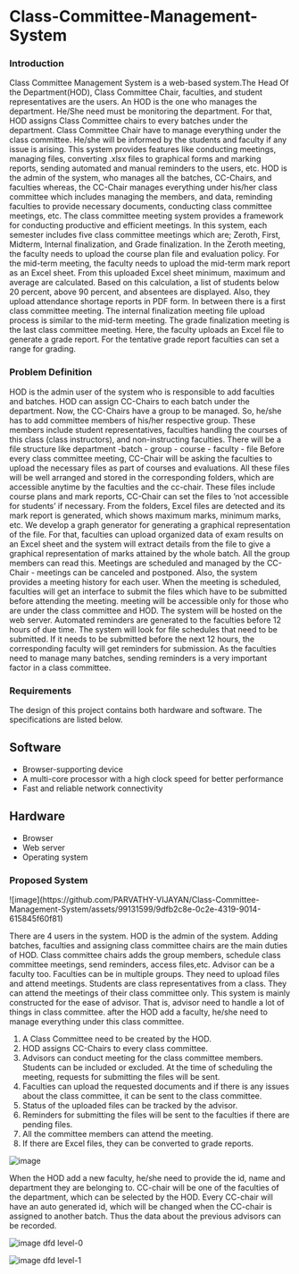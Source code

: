 # Class-Committee-Management-System
<h3>Introduction</h3>
<p>
  Class Committee Management System is a web-based system.The Head Of the Department(HOD), Class Committee Chair, faculties, and student representatives are the users. An HOD is the one who manages the department. He/She need must be monitoring the department. For that, HOD assigns Class Committee chairs to every batches under the department. Class Committee Chair have to manage everything under the class committee. He/she will be informed by the students and faculty if any issue is arising. This system provides features like conducting meetings, managing files, converting .xlsx files to graphical forms and marking reports, sending automated and manual reminders to the users, etc. HOD is the admin of the system, who manages all the batches, CC-Chairs, and faculties whereas, the CC-Chair manages everything under his/her class committee which includes managing the members, and data, reminding faculties to provide necessary documents, conducting class committee meetings, etc. The class committee meeting system provides a framework for conducting productive and efficient meetings. In this system, each semester includes five class committee meetings which are; Zeroth, First, Midterm, Internal finalization, and
Grade finalization. In the Zeroth meeting, the faculty needs to upload the course plan file and evaluation policy. For the mid-term meeting, the faculty needs to
upload the mid-term mark report as an Excel sheet. From this uploaded Excel sheet minimum, maximum and average are calculated. Based on this calculation, a list of students below 20 percent, above 90 percent, and absentees are displayed. Also, they upload attendance shortage reports in PDF form. In between there is a first class committee meeting. The internal finalization meeting file upload process is similar to the mid-term meeting. The grade finalization meeting is the last class committee meeting. Here, the faculty uploads an Excel file to generate a grade report. For the tentative grade report faculties can set a range for grading.
</p>

<h3>Problem Definition</h3>
<p>
  HOD is the admin user of the system who is responsible to add faculties and batches. HOD can assign CC-Chairs to each batch under the department. Now, the CC-Chairs have a group to be managed. So, he/she has to add committee members of his/her respective group. These members include student representatives, faculties handling the courses of this class (class instructors), and non-instructing faculties. There will be a file structure like department -batch - group - course - faculty - file Before every class committee meeting, CC-Chair will be asking the faculties to upload the necessary files as part of courses and evaluations. All these files will be well arranged and stored in the corresponding folders, which are accessible anytime by the faculties and the cc-chair. These files include course plans and mark reports, CC-Chair can set the files to ’not accessible for students’ if necessary. From the folders, Excel files are detected and its mark report is generated, which shows maximum marks, minimum marks, etc. We develop a graph generator for generating a graphical representation of the file. For that, faculties can upload organized data of exam results on an Excel sheet and the system will extract details from the file to give a graphical representation of marks attained by the whole batch. All the group members can read this. Meetings are scheduled and managed by the CC-Chair - meetings can be canceled and postponed. Also, the system provides a meeting history for each user. When the meeting is scheduled, faculties will get an interface to submit the files which have to be submitted before attending the meeting. meeting will be accessible only for those who are under the class committee and HOD. The system will be hosted on the web server. Automated reminders are generated to the faculties before 12 hours of due time. The system will look for file schedules that need to be submitted. If it needs to be submitted before the next 12 hours, the corresponding faculty will get reminders for submission. As the faculties need to manage many batches, sending reminders is a very important factor in a class committee. 
</p>

<h3>Requirements</h3>
The design of this project contains both hardware and software. The specifications are listed below.

<h2>Software</h2>
<ul>
  <li>Browser-supporting device</li>
  <li>A multi-core processor with a high clock speed for better performance</li>
  <li>Fast and reliable network connectivity</li>
</ul>

<h2>Hardware</h2>
<ul>
  <li>Browser</li>
  <li>Web server</li>
  <li>Operating system</li>
</ul>

<h3>Proposed System</h3>
![image](https://github.com/PARVATHY-VIJAYAN/Class-Committee-Management-System/assets/99131599/9dfb2c8e-0c2e-4319-9014-615845f60f81)

There are 4 users in the system. HOD is the admin of the system. Adding batches, faculties and assigning class committee chairs are the main duties of HOD. Class committee chairs adds the group members, schedule class committee meetings, send reminders, access files,etc. Advisor can be a faculty too. Faculties can be in multiple groups. They
need to upload files and attend meetings. Students are class representatives from a class. They can attend the meetings of their class committee only.
This system is mainly constructed for the ease of advisor. That is, advisor need to handle a lot of things in class committee. after the HOD add a faculty, he/she need to manage everything under this class committee. 

1. A Class Committee need to be created by the HOD.
2. HOD assigns CC-Chairs to every class committee.
3. Advisors can conduct meeting for the class committee members. Students
can be included or excluded. At the time of scheduling the meeting, requests for
submitting the files will be sent.
4. Faculties can upload the requested documents and if there is any issues about
the class committee, it can be sent to the class committee.
5. Status of the uploaded files can be tracked by the advisor.
6. Reminders for submitting the files will be sent to the faculties if there are
pending files.
7. All the committee members can attend the meeting.
8. If there are Excel files, they can be converted to grade reports.
   
![image](https://github.com/PARVATHY-VIJAYAN/Class-Committee-Management-System/assets/99131599/8778126b-7fa7-416c-9c7a-72264e087973)


When the HOD add a new faculty, he/she need to provide the id, name and department they are belonging to. CC-chair will be one of the faculties of the department, which can be selected by the HOD. Every CC-chair will have an auto generated id, which will be changed when the CC-chair is assigned to another batch. Thus the data about the previous advisors can be recorded.

![image](https://github.com/PARVATHY-VIJAYAN/Class-Committee-Management-System/assets/99131599/a77a091b-5d08-43c9-99b0-61b386f522da)
dfd level-0

![image](https://github.com/PARVATHY-VIJAYAN/Class-Committee-Management-System/assets/99131599/092379e7-8c17-489b-8b93-752b2c5be89c)
dfd level-1

